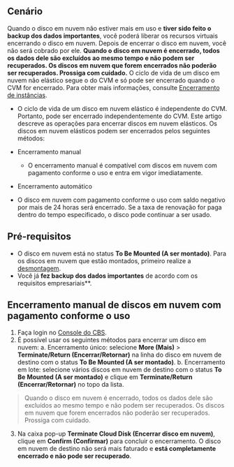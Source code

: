 ## Cenário
Quando o disco em nuvem não estiver mais em uso e **tiver sido feito o backup dos dados importantes**, você poderá liberar os recursos virtuais encerrando o disco em nuvem. Depois de encerrar o disco em nuvem, você não será cobrado por ele. **Quando o disco em nuvem é encerrado, todos os dados dele são excluídos ao mesmo tempo e não podem ser recuperados. Os discos em nuvem que forem encerrados não poderão ser recuperados. Prossiga com cuidado.**
O ciclo de vida de um disco em nuvem não elástico segue o do CVM e só pode ser encerrado quando o CVM for encerrado. Para obter mais informações, consulte [Encerramento de instâncias](https://intl.cloud.tencent.com/document/product/213/4930).
- O ciclo de vida de um disco em nuvem elástico é independente do CVM. Portanto, pode ser encerrado independentemente do CVM. Este artigo descreve as operações para encerrar discos em nuvem elásticos.
Os discos em nuvem elásticos podem ser encerrados pelos seguintes métodos:

- Encerramento manual
  - O encerramento manual é compatível com discos em nuvem com pagamento conforme o uso e entra em vigor imediatamente. 
- Encerramento automático
 - O disco em nuvem com pagamento conforme o uso com saldo negativo por mais de 24 horas será encerrado. Se a taxa de renovação for paga dentro do tempo especificado, o disco pode continuar a ser usado.

## Pré-requisitos
- O disco em nuvem está no status **To Be Mounted (A ser montado)**. Para os discos em nuvem que estão montados, primeiro realize a [desmontagem](https://intl.cloud.tencent.com/document/product/362/32400).
- Você já **fez backup dos dados importantes** de acordo com os requisitos empresariais**.

## Encerramento manual de discos em nuvem com pagamento conforme o uso
1. Faça login no [Console do CBS](https://console.cloud.tencent.com/cvm/cbs).
2. É possível usar os seguintes métodos para encerrar um disco em nuvem:
    a. Encerramento único: selecione **More (Mais)** > **Terminate/Return (Encerrar/Retornar)** na linha do disco em nuvem de destino com o status **To Be Mounted (A ser montado)**.
    b. Encerramento em lote: selecione vários discos em nuvem de destino com o status **To Be Mounted (A ser montado)** e clique em **Terminate/Return (Encerrar/Retornar)** no topo da lista.

>Quando o disco em nuvem é encerrado, todos os dados dele são excluídos ao mesmo tempo e não podem ser recuperados. Os discos em nuvem que forem encerrados não poderão ser recuperados. Prossiga com cuidado.
>
3. Na caixa pop-up **Terminate Cloud Disk (Encerrar disco em nuvem)**, clique em **Confirm (Confirmar)** para concluir o encerramento.
 O disco em nuvem de destino não será mais faturado e **está completamente encerrado e não pode ser recuperado**.

